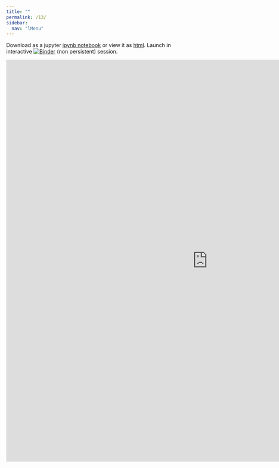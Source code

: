```yaml
---
title: ""
permalink: /13/
sidebar:
  nav: "lMenu"
---
```


Download as a jupyter [ipynb notebook](https://datascience-intro.github.io/1MS041-2020/lectures/13.ipynb) or view it as [html](https://datascience-intro.github.io/1MS041-2020/lectures/13.html).
Launch in interactive <a  href="https://mybinder.org/v2/gh/datascience-intro/1MS041-2020/gh-pages?filepath=lectures%2F13.ipynb" target="_blank"><img src="https://mybinder.org/badge_logo.svg" alt="Binder"></a> (non persistent) session.

<iframe src="https://datascience-intro.github.io/1MS041-2020/lectures/13.html" width="1080" height="1080" frameborder="0"></iframe>

    